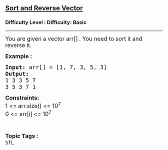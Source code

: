 <h2><a href="https://www.geeksforgeeks.org/problems/sort-and-reverse-vector/1">Sort and Reverse Vector</a></h2><h3>Difficulty Level : Difficulty: Basic</h3><hr><div class="problems_problem_content__Xm_eO"><p><span style="font-size: 18px;">You are given a vector arr[]<strong>&nbsp;</strong>. You need to sort it and reverse it.</span></p>
<p><span style="font-size: 18px;"><strong>Example : </strong></span></p>
<pre><span style="font-size: 18px;"><strong>Input: </strong>arr[] = [1, 7, 3, 5, 3]
<strong>Output: </strong>
1 3 3 5 7
3 5 3 7 1</span></pre>
<p><span style="font-size: 18px;"><strong>Constraints:</strong><br>1 &lt;= arr.size() &lt;= 10<sup>7</sup><br>0 &lt;= arr[i]<sub>&nbsp;</sub>&lt;= 10<sup>7</sup></span></p></div><br><p><span style=font-size:18px><strong>Topic Tags : </strong><br><code>STL</code>&nbsp;